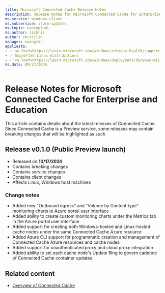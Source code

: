 ```yaml
---
title: Microsoft Connected Cache Release Notes
description: Release Notes for Microsoft Connected Cache for Enterprise and Education.
ms.service: windows-client
ms.subservice: itpro-updates
ms.topic: conceptual
ms.author: lichris
author: chrisjlin
manager: naengler
appliesto: 
- ✅ <a href=https://learn.microsoft.com/windows/release-health/supported-versions-windows-client target=_blank>Windows 11</a>
- ✅ Supported Linux distributions
- ✅ <a href=https://learn.microsoft.com/windows/deployment/do/waas-microsoft-connected-cache target=_blank>Microsoft Connected Cache for Enterprise and Education</a>	
ms.date: 09/27/2024
---
```


# Release Notes for Microsoft Connected Cache for Enterprise and Education

This article contains details about the latest releases of Connected Cache. Since Connected Cache is a Preview service, some releases may contain breaking changes that will be highlighted as such.

## Release v0.1.0 (Public Preview launch)

- Released on **10/17/2024**
- Contains breaking changes
- Contains service changes
- Contains client changes
- Affects Linux, Windows host machines

### Change notes

- Added new "Outbound egress" and "Volume by Content type" monitoring charts to Azure portal user interface
- Added ability to create custom monitoring charts under the Metrics tab in the Azure portal user interface
- Added support for creating both Windows-hosted and Linux-hosted cache nodes under the same Connected Cache Azure resource
- Added Azure CLI support for programmatic creation and management of Connected Cache Azure resources and cache nodes
- Added support for unauthenticated proxy and cloud proxy integration
- Added ability to set each cache node's Update Ring to govern cadence of Connected Cache container updates

## Related content

- [Overview of Connected Cache](mcc-ent-edu-overview.md)
